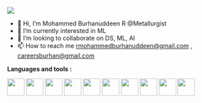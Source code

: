 ![](https://komarev.com/ghpvc/?username=Metallurgist)
- 👋 Hi, I’m Mohammed Burhanuddeen R @Metallurgist
- 👀 I’m currently interested in ML
- 💞️ I’m looking to collaborate on DS, ML, AI
- 📫 How to reach me rmohammedburhanuddeen@gmail.com , careersburhan@gmail.com

**Languages and tools :**
<p float="left">
  <img src="https://play-lh.googleusercontent.com/37EzETO6gZyKmCg2kBIFX1e9gkubxZrVa5fHJ6yOaa7VvEShHjKv2RdtwnZt9Sk258s" width="40" height="40">
  <img src="https://upload.wikimedia.org/wikipedia/commons/thumb/c/c3/Python-logo-notext.svg/115px-Python-logo-notext.svg.png?20220821155029" width="40" height="40">
  <img src="https://upload.wikimedia.org/wikipedia/commons/thumb/2/22/Pandas_mark.svg/1200px-Pandas_mark.svg.png" width="40" height="40"> 
   <img src="https://devocean.sk.com/CKFinderJava/userfiles/images/numpy.png" width="40" height="40">
  <img src="https://cdn.iconscout.com/icon/free/png-256/mongodb-3629020-3030245.png" width="40" height="40">
  <img src="https://cdn-icons-png.flaticon.com/512/5968/5968313.png" width="40" height="40">
  <img src="https://upload.wikimedia.org/wikipedia/commons/thumb/0/01/Created_with_Matplotlib-logo.svg/2048px-Created_with_Matplotlib-logo.svg.png" width="40" height="40">
   <img src="https://seaborn.pydata.org/_images/logo-mark-lightbg.svg" width="40" height="40">
   <img src="https://pbs.twimg.com/profile_images/1268207088683020288/d9agkn4h_400x400.jpg" width="40" height="40">
  <img src="https://uploads.sitepoint.com/wp-content/uploads/2016/04/1461122387heroku-logo.jpg" width="40" height="40">
  </p>



<!---
Metallurgist/Metallurgist is a ✨ special ✨ repository because its `README.md` (this file) appears on your GitHub profile.
You can click the Preview link to take a look at your changes.
--->
